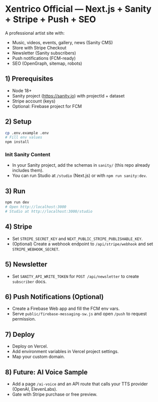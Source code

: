 # Xentrico Official — Next.js + Sanity + Stripe + Push + SEO

A professional artist site with:
- Music, videos, events, gallery, news (Sanity CMS)
- Store with Stripe Checkout
- Newsletter (Sanity subscribers)
- Push notifications (FCM-ready)
- SEO (OpenGraph, sitemap, robots)

## 1) Prerequisites
- Node 18+
- Sanity project (https://sanity.io) with projectId + dataset
- Stripe account (keys)
- Optional: Firebase project for FCM

## 2) Setup
```bash
cp .env.example .env
# Fill env values
npm install
```

### Init Sanity Content
- In your Sanity project, add the schemas in `sanity/` (this repo already includes them).
- You can run Studio at `/studio` (Next.js) or with `npm run sanity:dev`.

## 3) Run
```bash
npm run dev
# Open http://localhost:3000
# Studio at http://localhost:3000/studio
```

## 4) Stripe
- Set `STRIPE_SECRET_KEY` and `NEXT_PUBLIC_STRIPE_PUBLISHABLE_KEY`.
- (Optional) Create a webhook endpoint to `/api/stripe/webhook` and set `STRIPE_WEBHOOK_SECRET`.

## 5) Newsletter
- Set `SANITY_API_WRITE_TOKEN` for `POST /api/newsletter` to create `subscriber` docs.

## 6) Push Notifications (Optional)
- Create a Firebase Web app and fill the FCM env vars.
- Serve `public/firebase-messaging-sw.js` and open `/push` to request permission.

## 7) Deploy
- Deploy on Vercel.
- Add environment variables in Vercel project settings.
- Map your custom domain.

## 8) Future: AI Voice Sample
- Add a page `/ai-voice` and an API route that calls your TTS provider (OpenAI, ElevenLabs).
- Gate with Stripe purchase or free preview.
